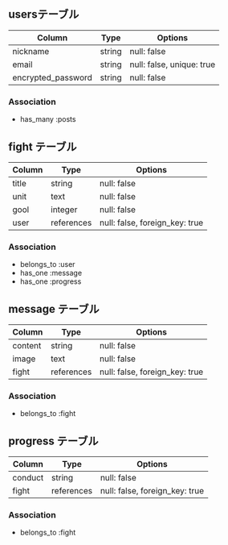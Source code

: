 ## usersテーブル

| Column              | Type   | Options                   |
| ------------------- | ------ | ------------------------- |
| nickname            | string | null: false               |
| email               | string | null: false, unique: true |
| encrypted_password  | string | null: false               |

### Association
- has_many :posts


## fight テーブル

| Column         | Type        | Options                        |
| -------------- | ----------- | -------------------------------|
| title          | string      | null: false                    |
| unit           | text        | null: false                    |
| gool           | integer     | null: false                    |
| user           | references  | null: false, foreign_key: true |

### Association
- belongs_to :user
- has_one :message
- has_one :progress

## message テーブル

| Column         | Type        | Options                        |
| -------------- | ----------- | -------------------------------|
| content        | string      | null: false                    |
| image          | text        | null: false                    |
| fight          | references  | null: false, foreign_key: true |

### Association
- belongs_to :fight

## progress テーブル

| Column         | Type        | Options                        |
| -------------- | ----------- | -------------------------------|
| conduct        | string      | null: false                    |
| fight          | references  | null: false, foreign_key: true |

### Association
- belongs_to :fight